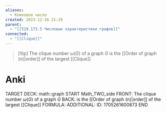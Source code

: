 ```yaml
---
aliases:
  - Кликовое число
created: 2023-12-16 21:29
parent:
  - "[[519.173.5 Числовые характеристики графов]]"
connected:
  - "[[Clique]]"
---
```


> [!tip] The clique number $ω(G)$ of a graph $G$ 
is the [[Order of graph (n)|order]] of the largest [[Clique]]


# Anki
TARGET DECK: math::graph
START
Math_TWO_side
FRONT: The clique number $ω(G)$ of a graph $G$ 
BACK: is the [[Order of graph (n)|order]] of the largest [[Clique]]
FORMULA: 
ADDITIONAL:
ID: 1705261600873
END









